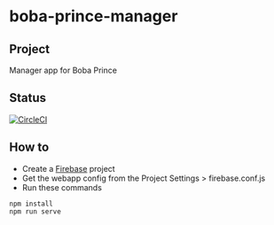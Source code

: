 # boba-prince-manager

## Project

Manager app for Boba Prince

## Status

[![CircleCI](https://circleci.com/gh/trchopan/boba-prince-manager.svg?style=svg)](https://circleci.com/gh/trchopan/boba-prince-manager)

## How to

- Create a [Firebase](https://console.firebase.google.com) project
- Get the webapp config from the Project Settings > firebase.conf.js
- Run these commands

```
npm install
npm run serve
```
